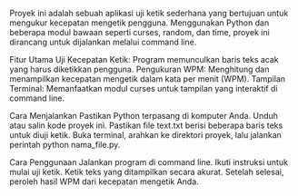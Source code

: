 Proyek ini adalah sebuah aplikasi uji ketik sederhana yang bertujuan untuk mengukur kecepatan mengetik pengguna. Menggunakan Python dan beberapa modul bawaan seperti curses, random, dan time, proyek ini dirancang untuk dijalankan melalui command line.

Fitur Utama
Uji Kecepatan Ketik: Program memunculkan baris teks acak yang harus diketikkan pengguna.
Pengukuran WPM: Menghitung dan menampilkan kecepatan mengetik dalam kata per menit (WPM).
Tampilan Terminal: Memanfaatkan modul curses untuk tampilan yang interaktif di command line.

Cara Menjalankan
Pastikan Python terpasang di komputer Anda.
Unduh atau salin kode proyek ini.
Pastikan file text.txt berisi beberapa baris teks untuk diuji ketik.
Buka terminal, arahkan ke direktori proyek, lalu jalankan perintah python nama_file.py.

Cara Penggunaan
Jalankan program di command line.
Ikuti instruksi untuk mulai uji ketik.
Ketik teks yang ditampilkan secara akurat.
Setelah selesai, peroleh hasil WPM dari kecepatan mengetik Anda.

          
